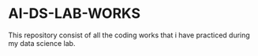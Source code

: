 # AI-DS-LAB-WORKS
This repository consist of all the coding works that i have practiced during my data science lab.
